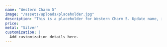 ```yaml
---
name: "Western Charm 5"
image: "/assets/uploads/placeholder.jpg"
description: "This is a placeholder for Western Charm 5. Update name, image, price, and description in CMS."
price:
metal: "Silver"
customization: |
  Add customization details here.
---
```

